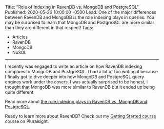 Title: "Role of Indexing in RavenDB vs. MongoDB and PostgreSQL"
Published: 2020-05-26 10:00:00 -0500
Lead: One of the major differences between RavenDB and MongoDB is the role indexing plays in queries. You may be surprised to learn that MongoDB and PostgreSQL are more similar than they are different in that respect!
Tags:
- Articles
- RavenDB
- MongoDB
- NoSQL
---

I recently was engaged to write an article on how RavenDB indexing compares to MongoDB and PostgreSQL. I had a lot of fun writing it because I finally got to dive deeper into how MongoDB and PostgreSQL query engines work under the covers. I was actually surprised to be honest, I thought that MongoDB was more similar to RavenDB but it ended up being quite different.

Read more about [the role indexing plays in RavenDB vs. MongoDB and PostgreSQL]().

Ready to learn more about RavenDB? Check out my [Getting Started course](http://bit.ly/PSRavenDB4) course on Pluralsight.
<!--stackedit_data:
eyJoaXN0b3J5IjpbLTE2OTQzNjYyMDNdfQ==
-->
